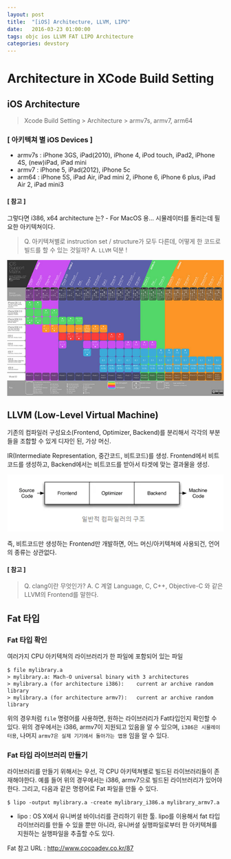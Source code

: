 ```yaml
---
layout: post
title:  "[iOS] Architecture, LLVM, LIPO"
date:   2016-03-23 01:00:00
tags: objc ios LLVM FAT LIPO Architecture
categories: devstory
---
```

# Architecture in XCode Build Setting

## iOS Architecture

> Xcode Build Setting > Architecture > armv7s, armv7, arm64


### [ 아키텍쳐 별 iOS Devices ]
- armv7s : iPhone 3GS, iPad(2010), iPhone 4, iPod touch, iPad2, iPhone 4S, (new)iPad, iPad mini
- armv7 : iPhone 5, iPad(2012), iPhone 5c
- arm64 : iPhone 5S, iPad Air, iPad mini 2, iPhone 6, iPhone 6 plus, iPad Air 2, iPad mini3


#### [ 참고 ]
그렇다면 i386, x64 architecture 는?
    - For MacOS 용... 시뮬레이터를 돌리는데 필요한 아키텍쳐이다.

> Q. 아키텍쳐별로 instruction set / structure가 모두 다른데, 어떻게 한 코드로 빌드를 할 수 있는 것일까?
> A. `LLVM` 덕분 !

[![iOS upport Matrix](https://raw.githubusercontent.com/karl-park/karl-park.github.io/57da02b3dc27b70667c820753ff1c5585e543421/assets/images/architecture/21754547448_8c8985d6dc_z.jpg)](http://iossupportmatrix.com/)


## LLVM (Low-Level Virtual Machine)

기존의 컴파일러 구성요소(Frontend, Optimizer, Backend)를 분리해서 각각의 부분들을 조합할 수 있게 디자인 된, 가상 머신.

IR(Intermediate Representation, 중간코드, 비트코드)를 생성. Frontend에서 비트코드를 생성하고, Backend에서는 비트코드를 받아서 타겟에 맞는 결과물을 생성.

![Compiler Structure](https://raw.githubusercontent.com/karl-park/karl-park.github.io/57da02b3dc27b70667c820753ff1c5585e543421/assets/images/objectivec2.0/compiler.PNG)


즉, 비트코드만 생성하는 Frontend만 개발하면, 어느 머신/아키텍쳐에 사용되건, 언어의 종류는 상관없다.


#### [ 참고 ]
> Q. clang이란 무엇인가?
> A. C 계열 Language, C, C++, Objective-C 와 같은 LLVM의 Frontend를 말한다.

## Fat 타입
### Fat 타입 확인
여러가지 CPU 아키텍쳐의 라이브러리가 한 파일에 포함되어 있는 파일

```shell
$ file mylibrary.a 
> mylibrary.a: Mach-O universal binary with 3 architectures
> mylibrary.a (for architecture i386):    current ar archive random library
> mylibrary.a (for architecture armv7):   current ar archive random library
```

위의 경우처럼 `file` 명령어를 사용하면, 원하는 라이브러리가 Fat타입인지 확인할 수 있다. 
위의 경우에서는 i386, armv7이 지원되고 있음을 알 수 있으며, `i386은 시뮬레이터용`, 나머지 `armv7은 실제 기기에서 돌아가는 앱용` 임을 알 수 있다.

### Fat 타입 라이브러리 만들기
라이브러리를 만들기 위해서는 우선, 각 CPU 아키텍쳐별로 빌드된 라이브러리들이 존재해야한다. 예를 들어 위의 경우에서는 i386, armv7으로 빌드된 라이브러리가 있어야한다. 그리고, 다음과 같은 명령어로 Fat 파일을 만들 수 있다.

```shell
$ lipo -output mylibrary.a -create mylibrary_i386.a mylibrary_armv7.a
```

- lipo : OS X에서 유니버셜 바이너리를 관리하기 위한 툴. lipo를 이용해서 fat 타입 라이브러리를 만들 수 있을 뿐만 아니라, 유니버셜 실행파일로부터 한 아키텍쳐를 지원하는 실행파일을 추출할 수도 있다.

Fat 참고 URL : http://www.cocoadev.co.kr/87